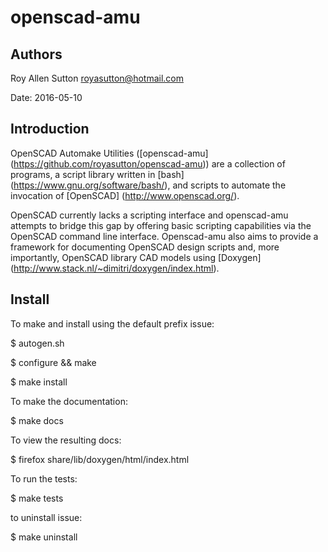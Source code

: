 openscad-amu
============

Authors
-------
Roy Allen Sutton <royasutton@hotmail.com>

Date: 2016-05-10


Introduction
------------

OpenSCAD Automake Utilities
([openscad-amu] (https://github.com/royasutton/openscad-amu))
are a collection of programs, a script library written in
[bash] (https://www.gnu.org/software/bash/), and scripts
to automate the invocation of [OpenSCAD] (http://www.openscad.org/).

OpenSCAD currently lacks a scripting interface and openscad-amu attempts
to bridge this gap by offering basic scripting capabilities via the
OpenSCAD command line interface. Openscad-amu also aims to provide a
framework for documenting OpenSCAD design scripts and, more importantly,
OpenSCAD library CAD models using [Doxygen]
(http://www.stack.nl/~dimitri/doxygen/index.html).


Install
-------

To make and install using the default prefix issue:

$ autogen.sh

$ configure && make

$ make install

To make the documentation:

$ make docs

To view the resulting docs:

$ firefox share/lib/doxygen/html/index.html

To run the tests:

$ make tests

to uninstall issue:

$ make uninstall
